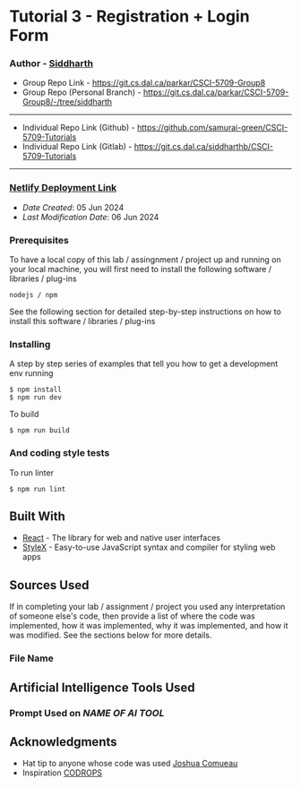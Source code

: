 # Tutorial 3 - Registration + Login Form

### Author - [Siddharth](sd812175@dal.ca)

- Group Repo Link - https://git.cs.dal.ca/parkar/CSCI-5709-Group8
- Group Repo (Personal Branch) - https://git.cs.dal.ca/parkar/CSCI-5709-Group8/-/tree/siddharth
---
- Individual Repo Link (Github) - https://github.com/samurai-green/CSCI-5709-Tutorials
- Individual Repo Link (Gitlab) - https://git.cs.dal.ca/siddharthb/CSCI-5709-Tutorials
---

### [Netlify Deployment Link](https://main--5709tutorial3.netlify.app/)


- *Date Created*: 05 Jun 2024
- *Last Modification Date*: 06 Jun 2024


### Prerequisites

To have a local copy of this lab / assingnment / project up and running on your
local machine, you will first need to install the following software / libraries / plug-ins

```
nodejs / npm

```

See the following section for detailed step-by-step instructions on how to
 install this software / libraries / plug-ins


### Installing

A step by step series of examples that tell you how to get a development env running

```
$ npm install
$ npm run dev
```
To build

```
$ npm run build
```

### And coding style tests

To run linter

```
$ npm run lint
```

## Built With

<!--- Provide a list of the frameworks used to build this application, your list
should include the name of the framework used, the url where the framework is 
available for download and what the framework was used for, see the example 
below --->

- [React](https://react.dev/) - The library for web and native user interfaces
- [StyleX](https://stylexjs.com/) - Easy-to-use JavaScript syntax and compiler
for styling web apps



## Sources Used

If in completing your lab / assignment / project you used any interpretation of
someone else's code, then provide a list of where the code was implemented, how
it was implemented, why it was implemented, and how it was modified. See the 
sections below for more details.


### File Name

## Artificial Intelligence Tools Used

### Prompt Used on *NAME OF AI TOOL*

## Acknowledgments

- Hat tip to anyone whose code was used
[Joshua Comueau](https://www.joshwcomeau.com/)
- Inspiration
[CODROPS](https://tympanus.net/codrops/)
